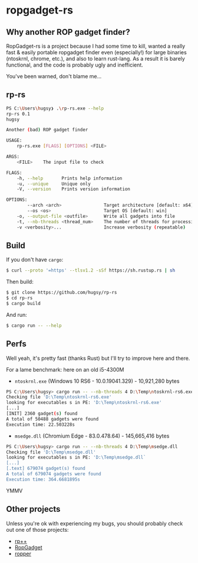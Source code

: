 # ropgadget-rs

## Why another ROP gadget finder?

RopGadget-rs is a project because I had some time to kill, wanted a really fast & easily portable ropgadget finder even (especially!) for large binaries (ntoskrnl, chrome, etc.), and also to learn rust-lang. As a result it is barely functional, and the code is probably ugly and inefficient.

You've been warned, don't blame me...

## rp-rs

```bash
PS C:\Users\hugsy❯ .\rp-rs.exe --help
rp-rs 0.1
hugsy

Another (bad) ROP gadget finder

USAGE:
    rp-rs.exe [FLAGS] [OPTIONS] <FILE>

ARGS:
    <FILE>    The input file to check

FLAGS:
    -h, --help       Prints help information
    -u, --unique     Unique only
    -V, --version    Prints version information

OPTIONS:
        --arch <arch>                Target architecture [default: x64]
        --os <os>                    Target OS [default: win]
    -o, --output-file <outfile>      Write all gadgets into file
    -t, --nb-threads <thread_num>    The number of threads for processing the binary [default: 2]
    -v <verbosity>...                Increase verbosity (repeatable)
```


## Build

If you don't have `cargo`:

```bash
$ curl --proto '=https' --tlsv1.2 -sSf https://sh.rustup.rs | sh
```

Then build:

```bash
$ git clone https://github.com/hugsy/rp-rs
$ cd rp-rs
$ cargo build
```

And run:

```bash
$ cargo run -- --help
```


## Perfs

Well yeah, it's pretty fast (thanks Rust) but I'll try to improve here and there.

For a lame benchmark: here on an old i5-4300M

 * `ntoskrnl.exe` (Windows 10 RS6 - 10.0.19041.329) - 10,921,280 bytes
```bash
PS C:\Users\hugsy> cargo run -- --nb-threads 4 D:\Temp\ntoskrnl-rs6.exe
Checking file 'D:\Temp\ntoskrnl-rs6.exe'
looking for executables s in PE: 'D:\Temp\ntoskrnl-rs6.exe'
[...]
[INIT] 2360 gadget(s) found
A total of 50488 gadgets were found
Execution time: 22.503228s
```

 * `msedge.dll` (Chromium Edge - 83.0.478.64) - 145,665,416 bytes
```bash
PS C:\Users\hugsy> cargo run -- --nb-threads 4 D:\Temp\msedge.dll
Checking file 'D:\Temp\msedge.dll'
looking for executables s in PE: 'D:\Temp\msedge.dll`
[...]
[.text] 679074 gadget(s) found
A total of 679074 gadgets were found
Execution time: 364.6681895s
```

YMMV


## Other projects

Unless you're ok with experiencing my bugs, you should probably check out one of those projects:
 - [rp++](https://github.com/0vercl0k/rp)
 - [RopGadget](https://github.com/JonathanSalwan/ROPgadget)
 - [ropper](https://github.com/sashs/ropper)
